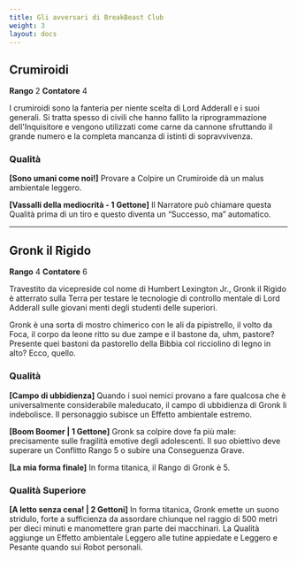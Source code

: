 ```yaml
---
title: Gli avversari di BreakBeast Club
weight: 3
layout: docs
---
```

## Crumiroidi

**Rango** 2 **Contatore** 4

I crumiroidi sono la fanteria per niente scelta di Lord Adderall e i suoi generali. Si tratta spesso di civili che hanno fallito la riprogrammazione dell'Inquisitore e vengono utilizzati come carne da cannone sfruttando il grande numero e la completa mancanza di istinti di sopravvivenza.

### Qualità

**[Sono umani come noi!]** Provare a Colpire un Crumiroide dà un malus ambientale leggero.

**[Vassalli della mediocrità - 1 Gettone]** Il Narratore può chiamare questa Qualità prima di un tiro e questo diventa un “Successo, ma” automatico.

***

## Gronk il Rigido

**Rango** 4 **Contatore** 6

Travestito da vicepreside col nome di Humbert Lexington Jr., Gronk il Rigido è atterrato sulla Terra per testare le tecnologie di controllo mentale di Lord Adderall sulle giovani menti degli studenti delle superiori.

Gronk è una sorta di mostro chimerico con le ali da pipistrello, il volto da Foca, il corpo da leone ritto su due zampe e il bastone da, uhm, pastore? Presente quei bastoni da pastorello della Bibbia col ricciolino di legno in alto? Ecco, quello.

### Qualità

**[Campo di ubbidienza]** Quando i suoi nemici provano a fare qualcosa che è universalmente considerabile maleducato, il campo di ubbidienza di Gronk li indebolisce. Il personaggio subisce un Effetto ambientale estremo.

**[Boom Boomer | 1 Gettone]** Gronk sa colpire dove fa più male: precisamente sulle fragilità emotive degli adolescenti. Il suo obiettivo deve superare un Conflitto Rango 5 o subire una Conseguenza Grave.

**[La mia forma finale]** In forma titanica, il Rango di Gronk è 5.

### Qualità Superiore

**[A letto senza cena! | 2 Gettoni]** In forma titanica, Gronk emette un suono stridulo, forte a sufficienza da assordare chiunque nel raggio di 500 metri per dieci minuti e manomettere gran parte dei macchinari. La Qualità aggiunge un Effetto ambientale Leggero alle tutine appiedate e Leggero e Pesante quando sui Robot personali.